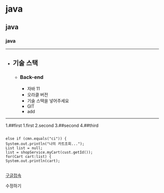 # java
## java
### java

***


- ## 기술 스택
  - ### Back-end
    - 자바 11
    - 오라클 버전
    - 기술 스택을 넣어주세요
    - GIT
    - add

***

1.##first
    1.first
    2.second
3.##second
4.##third

<pre>
<code>
else if (cmn.equals("ci")) {
System.out.println("나의 카트조회...");
List<Cart> list = null;
list = shopService.myCart(cust.getId());
for(Cart cart:list) {
System.out.println(cart);
</code>
</pre>


[구글접속](https://google.com,"구글접속~경로")

수정하기
